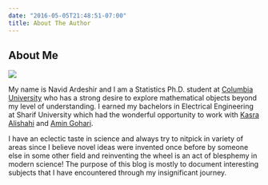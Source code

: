 ```yaml
---
date: "2016-05-05T21:48:51-07:00"
title: About The Author
---
```


## About Me
<img src="images/navid.png" />

My name is Navid Ardeshir and I am a Statistics Ph.D. student at [Columbia University](http://stat.columbia.edu) who has a strong desire to explore mathematical objects beyond my level of understanding. I earned my bachelors in Electrical Engineering at Sharif University which had the wonderful opportunity to work with [Kasra Alishahi](http://math.sharif.ir/faculties/alishahi) and [Amin Gohari](http://sharif.ir/~aminzadeh/). 

I have an eclectic taste in science and always try to nitpick in variety of areas since I believe novel ideas were invented once before by someone else in some other field and reinventing the wheel is an act of blesphemy in modern science! The purpose of this blog is mostly to document interesting subjects that I have encountered through my insignificant journey. 
